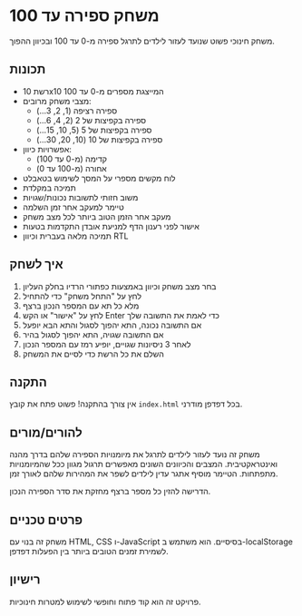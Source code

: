 # משחק ספירה עד 100

משחק חינוכי פשוט שנועד לעזור לילדים לתרגל ספירה מ-0 עד 100 ובכיוון ההפוך.

## תכונות

- רשת 10x10 המייצגת מספרים מ-0 עד 100
- מצבי משחק מרובים:
  - ספירה רציפה (1, 2, 3...)
  - ספירה בקפיצות של 2 (2, 4, 6...)
  - ספירה בקפיצות של 5 (5, 10, 15...)
  - ספירה בקפיצות של 10 (10, 20, 30...)
- אפשרויות כיוון:
  - קדימה (מ-0 עד 100)
  - אחורה (מ-100 עד 0)
- לוח מקשים מספרי על המסך לשימוש בטאבלט
- תמיכה במקלדת
- משוב חזותי לתשובות נכונות/שגויות
- טיימר למעקב אחר זמן השלמה
- מעקב אחר הזמן הטוב ביותר לכל מצב משחק
- אישור לפני רענון הדף למניעת אובדן התקדמות בטעות
- תמיכה מלאה בעברית וכיוון RTL

## איך לשחק

1. בחר מצב משחק וכיוון באמצעות כפתורי הרדיו בחלק העליון
2. לחץ על "התחל משחק" כדי להתחיל
3. מלא כל תא עם המספר הנכון ברצף
4. לחץ על "אישור" או הקש Enter כדי לאמת את התשובה שלך
5. אם התשובה נכונה, התא יהפוך לסגול והתא הבא יופעל
6. אם התשובה שגויה, התא יהפוך לסגול בהיר
7. לאחר 3 ניסיונות שגויים, יופיע רמז עם המספר הנכון
8. השלם את כל הרשת כדי לסיים את המשחק

## התקנה

אין צורך בהתקנה! פשוט פתח את קובץ `index.html` בכל דפדפן מודרני.

## להורים/מורים

משחק זה נועד לעזור לילדים לתרגל את מיומנויות הספירה שלהם בדרך מהנה ואינטראקטיבית. המצבים והכיוונים השונים מאפשרים תרגול מגוון ככל שהמיומנויות מתפתחות. הטיימר מוסיף אתגר עדין לילדים לשפר את המהירות שלהם לאורך זמן.

הדרישה להזין כל מספר ברצף מחזקת את סדר הספירה הנכון.

## פרטים טכניים

משחק זה בנוי עם HTML, CSS ו-JavaScript בסיסיים. הוא משתמש ב-localStorage לשמירת זמנים הטובים ביותר בין הפעלות דפדפן.

## רישיון

פרויקט זה הוא קוד פתוח וחופשי לשימוש למטרות חינוכיות. 